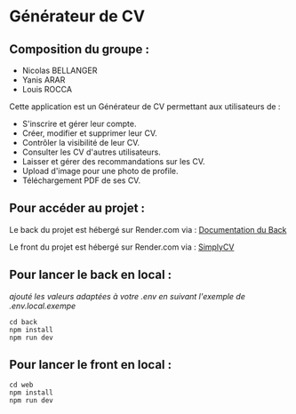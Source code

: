 # Générateur de CV

## Composition du groupe : 
- Nicolas BELLANGER
- Yanis ARAR
- Louis ROCCA

Cette application est un Générateur de CV permettant aux utilisateurs de :
- S'inscrire et gérer leur compte.
- Créer, modifier et supprimer leur CV.
- Contrôler la visibilité de leur CV.
- Consulter les CV d'autres utilisateurs.
- Laisser et gérer des recommandations sur les CV.
- Upload d'image pour une photo de profile.
- Téléchargement PDF de ses CV.

## Pour accéder au projet :

Le back du projet est hébergé sur Render.com via : [Documentation du Back]([https://exemple.com](https://back-generateur-cv-grp1.onrender.com/api-docs))

Le front du projet est hébergé sur Render.com via : [SimplyCV]([https://exemple.com](https://front-generateur-cv-grp1.onrender.com/))


## Pour lancer le back en local :
*ajouté les valeurs adaptées à votre .env en suivant l'exemple de .env.local.exempe*

```shell
cd back
npm install
npm run dev
```

## Pour lancer le front en local : 
```shell
cd web
npm install
npm run dev
```
